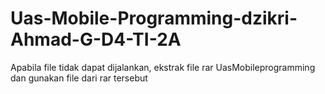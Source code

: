# Uas-Mobile-Programming-dzikri-Ahmad-G-D4-TI-2A

Apabila file tidak dapat dijalankan, ekstrak file rar UasMobileprogramming dan gunakan file dari rar tersebut

